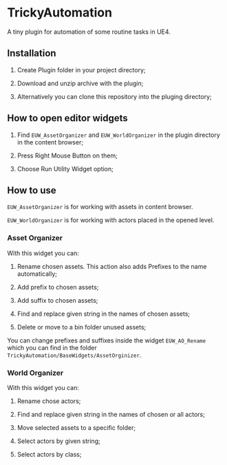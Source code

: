 # TrickyAutomation

A tiny plugin for automation of some routine tasks in UE4.

## Installation

1. Create Plugin folder in your project directory;

2. Download and unzip archive with the plugin;

3. Alternatively you can clone this repository into the pluging directory;

## How to open editor widgets

1. Find `EUW_AssetOrganizer` and `EUW_WorldOrganizer` in the plugin directory in the content browser;

2. Press Right Mouse Button on them;

3. Choose Run Utility Widget option;

## How to use

`EUW_AssetOrganizer` is for working with assets in content browser.

`EUW_WorldOrganizer` is for working with actors placed in the opened level.

### Asset Organizer

With this widget you can:

1. Rename chosen assets. This action also adds Prefixes to the name automatically;

2. Add prefix to chosen assets;

3. Add suffix to chosen assets;

4. Find and replace given string in the names of chosen assets;

5. Delete or move to a bin folder unused assets;

You can change prefixes and suffixes inside the widget `EUW_AO_Rename` which you can find in the folder `TrickyAutomation/BaseWidgets/AssetOrginizer`.

### World Organizer

With this widget you can:

1. Rename chose actors;

2. Find and replace given string in the names of chosen or all actors;

3. Move selected assets to a specific folder;

4. Select actors by given string;

5. Select actors by class;
